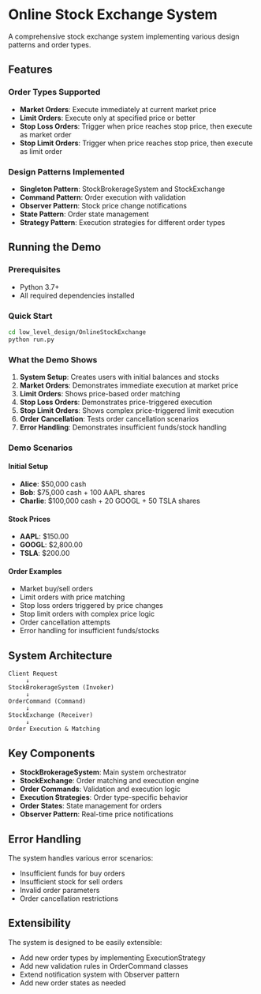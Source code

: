 # Online Stock Exchange System

A comprehensive stock exchange system implementing various design patterns and order types.

## Features

### Order Types Supported

- **Market Orders**: Execute immediately at current market price
- **Limit Orders**: Execute only at specified price or better
- **Stop Loss Orders**: Trigger when price reaches stop price, then execute as market order
- **Stop Limit Orders**: Trigger when price reaches stop price, then execute as limit order

### Design Patterns Implemented

- **Singleton Pattern**: StockBrokerageSystem and StockExchange
- **Command Pattern**: Order execution with validation
- **Observer Pattern**: Stock price change notifications
- **State Pattern**: Order state management
- **Strategy Pattern**: Execution strategies for different order types

## Running the Demo

### Prerequisites

- Python 3.7+
- All required dependencies installed

### Quick Start

```bash
cd low_level_design/OnlineStockExchange
python run.py
```

### What the Demo Shows

1. **System Setup**: Creates users with initial balances and stocks
2. **Market Orders**: Demonstrates immediate execution at market price
3. **Limit Orders**: Shows price-based order matching
4. **Stop Loss Orders**: Demonstrates price-triggered execution
5. **Stop Limit Orders**: Shows complex price-triggered limit execution
6. **Order Cancellation**: Tests order cancellation scenarios
7. **Error Handling**: Demonstrates insufficient funds/stock handling

### Demo Scenarios

#### Initial Setup

- **Alice**: $50,000 cash
- **Bob**: $75,000 cash + 100 AAPL shares
- **Charlie**: $100,000 cash + 20 GOOGL + 50 TSLA shares

#### Stock Prices

- **AAPL**: $150.00
- **GOOGL**: $2,800.00
- **TSLA**: $200.00

#### Order Examples

- Market buy/sell orders
- Limit orders with price matching
- Stop loss orders triggered by price changes
- Stop limit orders with complex price logic
- Order cancellation attempts
- Error handling for insufficient funds/stocks

## System Architecture

```
Client Request
     ↓
StockBrokerageSystem (Invoker)
     ↓
OrderCommand (Command)
     ↓
StockExchange (Receiver)
     ↓
Order Execution & Matching
```

## Key Components

- **StockBrokerageSystem**: Main system orchestrator
- **StockExchange**: Order matching and execution engine
- **Order Commands**: Validation and execution logic
- **Execution Strategies**: Order type-specific behavior
- **Order States**: State management for orders
- **Observer Pattern**: Real-time price notifications

## Error Handling

The system handles various error scenarios:

- Insufficient funds for buy orders
- Insufficient stock for sell orders
- Invalid order parameters
- Order cancellation restrictions

## Extensibility

The system is designed to be easily extensible:

- Add new order types by implementing ExecutionStrategy
- Add new validation rules in OrderCommand classes
- Extend notification system with Observer pattern
- Add new order states as needed
